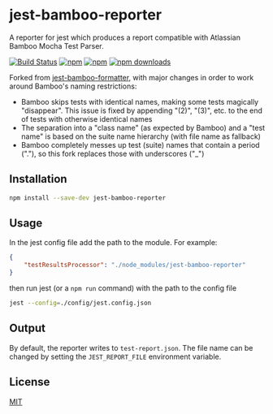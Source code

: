 # jest-bamboo-reporter

A reporter for jest which produces a report compatible with Atlassian Bamboo Mocha Test Parser.

[![Build Status](https://travis-ci.org/CHECK24/jest-bamboo-reporter.svg?branch=master)](https://travis-ci.org/CHECK24/jest-bamboo-reporter)
[![npm](https://img.shields.io/npm/v/jest-bamboo-reporter.svg?style=flat-square)](https://www.npmjs.com/package/jest-bamboo-reporter)
[![npm](https://img.shields.io/david/CHECK24/jest-bamboo-reporter.svg?style=flat-square)](https://www.npmjs.com/package/jest-bamboo-reporter)
[![npm downloads](https://img.shields.io/npm/dt/jest-bamboo-reporter.svg?style=flat-square)](https://www.npmjs.com/package/jest-bamboo-reporter)

Forked from [jest-bamboo-formatter](https://github.com/adalbertoteixeira/jest-bamboo-formatter), with major changes in order to work around Bamboo's naming restrictions:

* Bamboo skips tests with identical names, making some tests magically "disappear". This issue is fixed by appending "(2)", "(3)", etc. to the end of tests with otherwise identical names
* The separation into a "class name" (as expected by Bamboo) and a "test name" is based on the suite name hierarchy (with file name as fallback)
* Bamboo completely messes up test (suite) names that contain a period ("."), so this fork replaces those with underscores ("_")

## Installation

~~~sh
npm install --save-dev jest-bamboo-reporter
~~~

## Usage

In the jest config file add the path to the module. For example:

~~~json
{
    "testResultsProcessor": "./node_modules/jest-bamboo-reporter"
}
~~~

then run jest (or a `npm run` command) with the path to the config file

~~~sh
jest --config=./config/jest.config.json
~~~

## Output

By default, the reporter writes to `test-report.json`. The file name can be changed by setting the `JEST_REPORT_FILE` environment variable.

## License

[MIT](https://github.com/CHECK24/jest-bamboo-reporter/blob/master/LICENSE)
